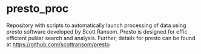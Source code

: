 # presto_proc
Repository with scripts to automatically launch processing of data using presto software developed by Scott Ransom. Presto is designed for effic efficient pulsar search and analysis. Further, details for presto can be found at https://github.com/scottransom/presto
